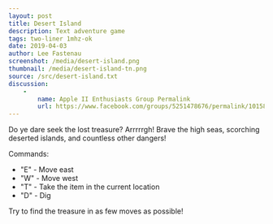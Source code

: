```yaml
---
layout: post
title: Desert Island
description: Text adventure game
tags: two-liner 1mhz-ok
date: 2019-04-03
author: Lee Fastenau
screenshot: /media/desert-island.png
thumbnail: /media/desert-island-tn.png
source: /src/desert-island.txt
discussion:
    -
        name: Apple II Enthusiasts Group Permalink
        url: https://www.facebook.com/groups/5251478676/permalink/10158444047953677/
---
```


Do ye dare seek the lost treasure? Arrrrrgh! Brave the high seas, scorching deserted islands, and countless other dangers!

Commands:
* "E" - Move east
* "W" - Move west
* "T" - Take the item in the current location
* "D" - Dig

Try to find the treasure in as few moves as possible!